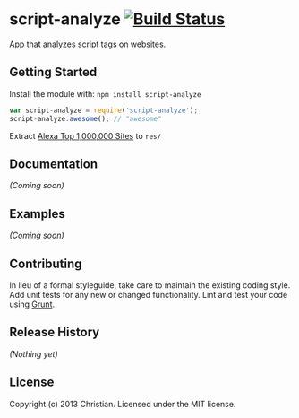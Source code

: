 # script-analyze [![Build Status](https://secure.travis-ci.org/makepanic/script-analyze.png?branch=master)](http://travis-ci.org/makepanic/script-analyze)

App that analyzes script tags on websites.

## Getting Started
Install the module with: `npm install script-analyze`

```javascript
var script-analyze = require('script-analyze');
script-analyze.awesome(); // "awesome"
```

Extract [Alexa Top 1,000,000 Sites](http://s3.amazonaws.com/alexa-static/top-1m.csv.zip) to `res/`

## Documentation
_(Coming soon)_

## Examples
_(Coming soon)_

## Contributing
In lieu of a formal styleguide, take care to maintain the existing coding style. Add unit tests for any new or changed functionality. Lint and test your code using [Grunt](http://gruntjs.com/).

## Release History
_(Nothing yet)_

## License
Copyright (c) 2013 Christian. Licensed under the MIT license.
